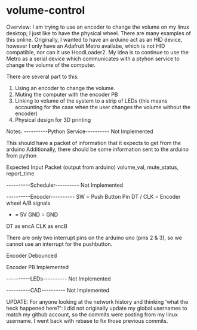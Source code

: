 # volume-control

Overview:
I am trying to use an encoder to change the volume on my linux desktop; I just like to have the physical wheel. There are many examples 
of this online. Originally, I wanted to have an arduino act as an HID device, however I only have an Adafruit Metro availabe, which is not HID 
compatible, nor can it use HoodLoader2. My idea is to continue to use the Metro as a serial device which communicates with a ptyhon service to change
the volume of the computer.

There are several part to this:
1) Using an encoder to change the volume. 
2) Muting the computer with the encoder PB
3) Linking to volume of the system to a strip of LEDs (this means accounting for the case when the user changes the volume without the encoder)
4) Physical design for 3D printing

Notes:
----------Python Service----------
Not Implemented

This should have a packet of information that it expects to get from the arduino
Additionally, there should be some information sent to the arduino from python

Expected Input Packet (output from arduino)
volume_val, mute_status, report_time


----------Scheduler----------
Not Implemented

----------Encoder----------
SW = Push Button Pin
DT / CLK = Encoder wheel A/B signals
+ = 5V
GND = GND

DT as encA
CLK as encB

There are only two interrupt pins on the arduino uno (pins 2 & 3), so we cannot use an interrupt for the pushbutton.

Encoder Debounced

Encoder PB Implemented

----------LEDs----------
Not Implemented


----------CAD----------
Not Implemented


UPDATE:
For anyone looking at the network history and thinking 'what the heck happened here?': I
did not originally update my global usernames to match my github account, so the commits
were posting from my linux username. I went back with rebase to fix those previous commits.


